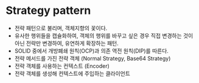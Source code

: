 # Strategy pattern
- 전략 패턴으로 불리며, 객체지향의 꽃이다.
- 유사한 행위들을 캡슐화하여, 객체의 행위를 바꾸고 싶은 경우 직접 변경하는 것이 아닌 전략만 변경하여,
유연하게 확장하는 패턴.
- SOLID 중에서 개방폐쇄 원칙(OCP)과 의존 역전 원칙(DIP)를 따른다.
- 전략 메서드를 가진 전략 객체 (Normal Strategy, Base64 Strategy)
- 전략 객체를 사용하는 컨텍스트 (Encoder)
- 전략 객체를 생성해 컨텍스트에 주입하는 클라이언트
